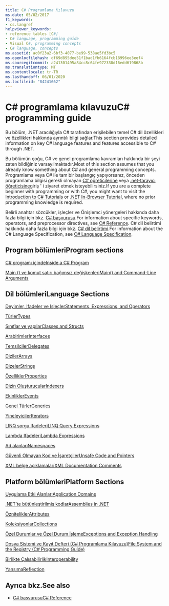 ```yaml
---
title: C# Programlama Kılavuzu
ms.date: 05/02/2017
f1_keywords:
- cs.langref
helpviewer_keywords:
- reference tables [C#]
- C# language, programming guide
- Visual C#, programming concepts
- C# language, concepts
ms.assetid: ac0f23a2-6bf3-4077-be99-538ae5fd3bc5
ms.openlocfilehash: df69d895dee51f1bad1fb6164fcb18996ee3eef4
ms.sourcegitcommit: a241301495a84cc8c64fe972330d16edd619868b
ms.translationtype: MT
ms.contentlocale: tr-TR
ms.lasthandoff: 06/01/2020
ms.locfileid: "84241662"
---
```

# <a name="c-programming-guide"></a><span data-ttu-id="0b7f4-102">C# programlama kılavuzu</span><span class="sxs-lookup"><span data-stu-id="0b7f4-102">C# programming guide</span></span>

<span data-ttu-id="0b7f4-103">Bu bölüm, .NET aracılığıyla C# tarafından erişilebilen temel C# dil özellikleri ve özellikleri hakkında ayrıntılı bilgi sağlar.</span><span class="sxs-lookup"><span data-stu-id="0b7f4-103">This section provides detailed information on key C# language features and features accessible to C# through .NET.</span></span>  
  
 <span data-ttu-id="0b7f4-104">Bu bölümün çoğu, C# ve genel programlama kavramları hakkında bir şeyi zaten bildiğiniz varsayılmaktadır.</span><span class="sxs-lookup"><span data-stu-id="0b7f4-104">Most of this section assumes that you already know something about C# and general programming concepts.</span></span> <span data-ttu-id="0b7f4-105">Programlama veya C# ile tam bir başlangıç yapıyorsanız, önceden programlama bilgisi gerekli olmayan [C# öğreticilerine](../tutorials/intro-to-csharp/index.md) veya [.net-tarayıcı öğreticisine](https://dotnet.microsoft.com/learn/dotnet/in-browser-tutorial/1)giriş ' i ziyaret etmek isteyebilirsiniz.</span><span class="sxs-lookup"><span data-stu-id="0b7f4-105">If you are a complete beginner with programming or with C#, you might want to visit the [Introduction to C# Tutorials](../tutorials/intro-to-csharp/index.md) or [.NET In-Browser Tutorial](https://dotnet.microsoft.com/learn/dotnet/in-browser-tutorial/1), where no prior programming knowledge is required.</span></span>  
  
 <span data-ttu-id="0b7f4-106">Belirli anahtar sözcükler, işleçler ve Önişlemci yönergeleri hakkında daha fazla bilgi için bkz. [C# başvurusu](../language-reference/index.md).</span><span class="sxs-lookup"><span data-stu-id="0b7f4-106">For information about specific keywords, operators, and preprocessor directives, see [C# Reference](../language-reference/index.md).</span></span> <span data-ttu-id="0b7f4-107">C# dil belirtimi hakkında daha fazla bilgi için bkz. [C# dil belirtimi](/dotnet/csharp/language-reference/language-specification/introduction).</span><span class="sxs-lookup"><span data-stu-id="0b7f4-107">For information about the C# Language Specification, see [C# Language Specification](/dotnet/csharp/language-reference/language-specification/introduction).</span></span>  
  
## <a name="program-sections"></a><span data-ttu-id="0b7f4-108">Program bölümleri</span><span class="sxs-lookup"><span data-stu-id="0b7f4-108">Program sections</span></span>

[<span data-ttu-id="0b7f4-109">C# programı içinde</span><span class="sxs-lookup"><span data-stu-id="0b7f4-109">Inside a C# Program</span></span>](./inside-a-program/index.md)  
  
[<span data-ttu-id="0b7f4-110">Main () ve komut satırı bağımsız değişkenleri</span><span class="sxs-lookup"><span data-stu-id="0b7f4-110">Main() and Command-Line Arguments</span></span>](./main-and-command-args/index.md)  

## <a name="language-sections"></a><span data-ttu-id="0b7f4-111">Dil bölümleri</span><span class="sxs-lookup"><span data-stu-id="0b7f4-111">Language Sections</span></span>

[<span data-ttu-id="0b7f4-112">Deyimler, Ifadeler ve Işleçler</span><span class="sxs-lookup"><span data-stu-id="0b7f4-112">Statements, Expressions, and Operators</span></span>](./statements-expressions-operators/index.md)  

 [<span data-ttu-id="0b7f4-113">Türler</span><span class="sxs-lookup"><span data-stu-id="0b7f4-113">Types</span></span>](./types/index.md)  

 [<span data-ttu-id="0b7f4-114">Sınıflar ve yapılar</span><span class="sxs-lookup"><span data-stu-id="0b7f4-114">Classes and Structs</span></span>](./classes-and-structs/index.md)  
  
 [<span data-ttu-id="0b7f4-115">Arabirimler</span><span class="sxs-lookup"><span data-stu-id="0b7f4-115">Interfaces</span></span>](./interfaces/index.md)  

 [<span data-ttu-id="0b7f4-116">Temsilciler</span><span class="sxs-lookup"><span data-stu-id="0b7f4-116">Delegates</span></span>](./delegates/index.md)  

 [<span data-ttu-id="0b7f4-117">Diziler</span><span class="sxs-lookup"><span data-stu-id="0b7f4-117">Arrays</span></span>](./arrays/index.md)  
  
 [<span data-ttu-id="0b7f4-118">Dizeler</span><span class="sxs-lookup"><span data-stu-id="0b7f4-118">Strings</span></span>](./strings/index.md)  
  
 [<span data-ttu-id="0b7f4-119">Özellikler</span><span class="sxs-lookup"><span data-stu-id="0b7f4-119">Properties</span></span>](./classes-and-structs/properties.md)  
  
 [<span data-ttu-id="0b7f4-120">Dizin Oluşturucular</span><span class="sxs-lookup"><span data-stu-id="0b7f4-120">Indexers</span></span>](./indexers/index.md)  
  
 [<span data-ttu-id="0b7f4-121">Ekinlikler</span><span class="sxs-lookup"><span data-stu-id="0b7f4-121">Events</span></span>](./events/index.md)  
  
 [<span data-ttu-id="0b7f4-122">Genel Türler</span><span class="sxs-lookup"><span data-stu-id="0b7f4-122">Generics</span></span>](./generics/index.md)  
  
 [<span data-ttu-id="0b7f4-123">Yineleyiciler</span><span class="sxs-lookup"><span data-stu-id="0b7f4-123">Iterators</span></span>](./concepts/iterators.md)
  
 [<span data-ttu-id="0b7f4-124">LINQ sorgu Ifadeleri</span><span class="sxs-lookup"><span data-stu-id="0b7f4-124">LINQ Query Expressions</span></span>](../linq/index.md)  
  
 [<span data-ttu-id="0b7f4-125">Lambda Ifadeleri</span><span class="sxs-lookup"><span data-stu-id="0b7f4-125">Lambda Expressions</span></span>](./statements-expressions-operators/lambda-expressions.md)  
  
 [<span data-ttu-id="0b7f4-126">Ad alanları</span><span class="sxs-lookup"><span data-stu-id="0b7f4-126">Namespaces</span></span>](./namespaces/index.md)  
  
 [<span data-ttu-id="0b7f4-127">Güvenli Olmayan Kod ve İşaretçiler</span><span class="sxs-lookup"><span data-stu-id="0b7f4-127">Unsafe Code and Pointers</span></span>](./unsafe-code-pointers/index.md)  
  
 [<span data-ttu-id="0b7f4-128">XML belge açıklamaları</span><span class="sxs-lookup"><span data-stu-id="0b7f4-128">XML Documentation Comments</span></span>](./xmldoc/index.md)  
  
## <a name="platform-sections"></a><span data-ttu-id="0b7f4-129">Platform bölümleri</span><span class="sxs-lookup"><span data-stu-id="0b7f4-129">Platform Sections</span></span>

 [<span data-ttu-id="0b7f4-130">Uygulama Etki Alanları</span><span class="sxs-lookup"><span data-stu-id="0b7f4-130">Application Domains</span></span>](../../framework/app-domains/application-domains.md)  
  
 [<span data-ttu-id="0b7f4-131">.NET’te bütünleştirilmiş kodlar</span><span class="sxs-lookup"><span data-stu-id="0b7f4-131">Assemblies in .NET</span></span>](../../standard/assembly/index.md)  
  
 [<span data-ttu-id="0b7f4-132">Öznitelikler</span><span class="sxs-lookup"><span data-stu-id="0b7f4-132">Attributes</span></span>](./concepts/attributes/index.md)  
  
 [<span data-ttu-id="0b7f4-133">Koleksiyonlar</span><span class="sxs-lookup"><span data-stu-id="0b7f4-133">Collections</span></span>](./concepts/collections.md)  
  
 [<span data-ttu-id="0b7f4-134">Özel Durumlar ve Özel Durum İşleme</span><span class="sxs-lookup"><span data-stu-id="0b7f4-134">Exceptions and Exception Handling</span></span>](./exceptions/index.md)  
  
 [<span data-ttu-id="0b7f4-135">Dosya Sistemi ve Kayıt Defteri (C# Programlama Kılavuzu)</span><span class="sxs-lookup"><span data-stu-id="0b7f4-135">File System and the Registry (C# Programming Guide)</span></span>](./file-system/index.md)  
  
 [<span data-ttu-id="0b7f4-136">Birlikte Çalışabilirlik</span><span class="sxs-lookup"><span data-stu-id="0b7f4-136">Interoperability</span></span>](./interop/index.md)  
  
 [<span data-ttu-id="0b7f4-137">Yansıma</span><span class="sxs-lookup"><span data-stu-id="0b7f4-137">Reflection</span></span>](./concepts/reflection.md)  
  
## <a name="see-also"></a><span data-ttu-id="0b7f4-138">Ayrıca bkz.</span><span class="sxs-lookup"><span data-stu-id="0b7f4-138">See also</span></span>

- [<span data-ttu-id="0b7f4-139">C# başvurusu</span><span class="sxs-lookup"><span data-stu-id="0b7f4-139">C# Reference</span></span>](../language-reference/index.md)
